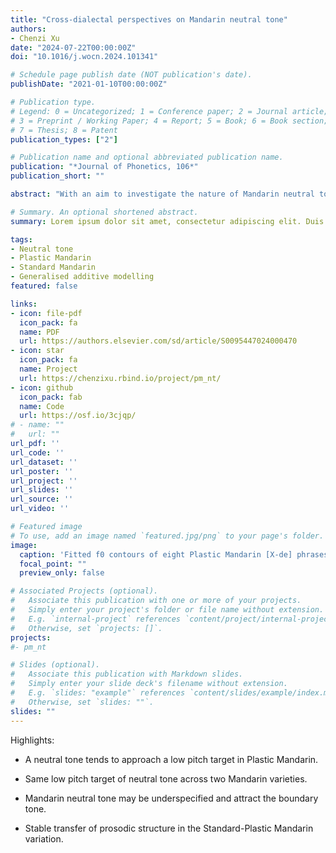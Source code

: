 ```yaml
---
title: "Cross-dialectal perspectives on Mandarin neutral tone"
authors:
- Chenzi Xu
date: "2024-07-22T00:00:00Z"
doi: "10.1016/j.wocn.2024.101341"

# Schedule page publish date (NOT publication's date).
publishDate: "2021-01-10T00:00:00Z"

# Publication type.
# Legend: 0 = Uncategorized; 1 = Conference paper; 2 = Journal article;
# 3 = Preprint / Working Paper; 4 = Report; 5 = Book; 6 = Book section;
# 7 = Thesis; 8 = Patent
publication_types: ["2"]

# Publication name and optional abbreviated publication name.
publication: "*Journal of Phonetics, 106*"
publication_short: ""

abstract: "With an aim to investigate the nature of Mandarin neutral tone through the lens of language variation and change, this study examines the pitch patterns of speech sequences containing neutral tone syllables, i.e. those that do not have any of the four canonical lexical tones and are often overlooked in prior studies of tones, in two Mandarin varieties: Standard Mandarin and Plastic Mandarin spoken in Changsha, China. Using Generalised Additive Mixed Models, the study shows (a) that f0 contours of a sequence of neutral tone syllables following various lexical tones converge in the end at a low pitch in both Mandarin varieties, and (b) that the low pitch target of neutral tone syllables tends to be the same across the two Mandarin varieties. The cross-dialectal comparison favours the phonological account that neutral tone is underlyingly underspecified and attracts the boundary tone. It suggests that the constant pitch target across two Mandarin varieties with distinct lexical tone contours may be attributed to the stable transfer of prosodic structure in the Standard-Plastic variation."

# Summary. An optional shortened abstract.
summary: Lorem ipsum dolor sit amet, consectetur adipiscing elit. Duis posuere tellus ac convallis placerat. Proin tincidunt magna sed ex sollicitudin condimentum.

tags:
- Neutral tone
- Plastic Mandarin
- Standard Mandarin
- Generalised additive modelling
featured: false

links:
- icon: file-pdf
  icon_pack: fa
  name: PDF
  url: https://authors.elsevier.com/sd/article/S0095447024000470
- icon: star
  icon_pack: fa
  name: Project
  url: https://chenzixu.rbind.io/project/pm_nt/
- icon: github
  icon_pack: fab
  name: Code
  url: https://osf.io/3cjqp/
# - name: ""
#   url: ""
url_pdf: ''
url_code: ''
url_dataset: ''
url_poster: ''
url_project: ''
url_slides: ''
url_source: ''
url_video: ''

# Featured image
# To use, add an image named `featured.jpg/png` to your page's folder. 
image:
  caption: 'Fitted f0 contours of eight Plastic Mandarin [X-de] phrases (duration: 250 ms), grouped by the vowel and tone category of the preceding syllable of *de*. The colourful shades indicate 95% pointwise confidence intervals. The dotted line at 0.0 indicates syllable boundary. The normalised time domain [-1, 0] shows f0 contours of the lexical tone syllable X and [0, 1] the neutral tone syllable *de* (in grey background).'
  focal_point: ""
  preview_only: false

# Associated Projects (optional).
#   Associate this publication with one or more of your projects.
#   Simply enter your project's folder or file name without extension.
#   E.g. `internal-project` references `content/project/internal-project/index.md`.
#   Otherwise, set `projects: []`.
projects: 
#- pm_nt

# Slides (optional).
#   Associate this publication with Markdown slides.
#   Simply enter your slide deck's filename without extension.
#   E.g. `slides: "example"` references `content/slides/example/index.md`.
#   Otherwise, set `slides: ""`.
slides: ""
---
```


Highlights:

- A neutral tone tends to approach a low pitch target in Plastic Mandarin.

- Same low pitch target of neutral tone across two Mandarin varieties.

- Mandarin neutral tone may be underspecified and attract the boundary tone.

- Stable transfer of prosodic structure in the Standard-Plastic Mandarin variation.